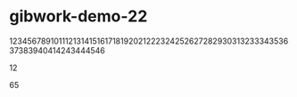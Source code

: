 # gibwork-demo-22
12345678910111213141516171819202122232425262728293031323334353637383940414243444546

12

65
